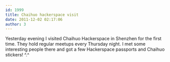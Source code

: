 ```yaml
---
id: 1999
title: Chaihuo hackerspace visit
date: 2011-12-02 02:17:06
author: 3
---
```


Yesterday evening I visited Chaihuo Hackerspace in Shenzhen for the first time.  They hold regular meetups every Thursday night. I met some interesting people there and got a few Hackerspace passports and Chaihuo stickers! ^.^